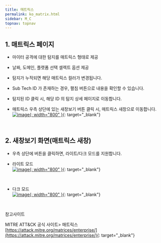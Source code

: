 ```yaml
---
title: 매트릭스
permalink: ko_matrix.html
sidebar: M_C
topnav: topnav
---
```


## 1. 매트릭스 페이지

- 마이터 공격에 대한 탐지를 매트릭스 형태로 제공

- 날짜, 도메인, 플랫폼 선택 셀렉트 옵션 제공

- 탐지가 누적되면 해당 매트릭스 컬러가 변경됩니다.

- Sub Tech ID 가 존재하는 경우, 펼침 버튼으로 내용을 확인할 수 있습니다.

- 탐지된 ID 클릭 시, 해당 ID 의 탐지 상세 페이지로 이동합니다.

- 매트릭스 우측 상단에 있는 새창보기 버튼 클릭 시, 매트릭스 새창으로 이동합니다.   
[![image](/docs/images/Manual/common/mitre/matrix/1.png){: width="800" }](/docs/images/Manual/common/mitre/matrix/1.png){: target="_blank"}

<br />

## 2. 새창보기 화면(매트릭스 새창)

- 우측 상단에 버튼을 클릭하면, 라이트/다크 모드를 지원합니다.

- 라이트 모드   
[![image](/docs/images/Manual/common/mitre/matrix/2.png){: width="800" }](/docs/images/Manual/common/mitre/matrix/2.png){: target="_blank"}

<br />

- 다크 모드   
[![image](/docs/images/Manual/common/mitre/matrix/3.png){: width="800" }](/docs/images/Manual/common/mitre/matrix/3.png){: target="_blank"}

<br />

참고사이트

MITRE ATT&CK 공식 사이트> 매트릭스 [https://attack.mitre.org/matrices/enterprise/](https://attack.mitre.org/matrices/enterprise/){: target="_blank"}
